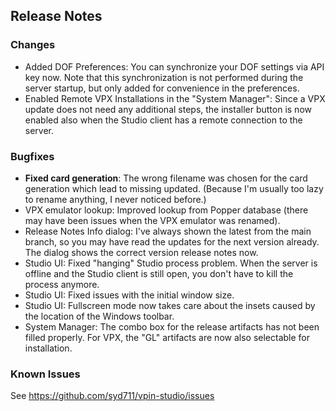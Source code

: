 ## Release Notes

### Changes

- Added DOF Preferences: You can synchronize your DOF settings via API key now. Note that this synchronization is not performed during the server startup, but only added for convenience in the preferences.
- Enabled Remote VPX Installations in the "System Manager": Since a VPX update does not need any additional steps, the installer button is now enabled also when the Studio client has a remote connection to the server.

### Bugfixes

- **Fixed card generation**: The wrong filename was chosen for the card generation which lead to missing updated. (Because I'm usually too lazy to rename anything, I never noticed before.)
- VPX emulator lookup: Improved lookup from Popper database (there may have been issues when the VPX emulator was renamed).
- Release Notes Info dialog: I've always shown the latest from the main branch, so you may have read the updates for the next version already. The dialog shows the correct version release notes now.
- Studio UI: Fixed "hanging" Studio process problem. When the server is offline and the Studio client is still open, you don't have to kill the process anymore.
- Studio UI: Fixed issues with the initial window size.
- Studio UI: Fullscreen mode now takes care about the insets caused by the location of the Windows toolbar.
- System Manager: The combo box for the release artifacts has not been filled properly. For VPX, the "GL" artifacts are now also selectable for installation.

### Known Issues

See https://github.com/syd711/vpin-studio/issues

